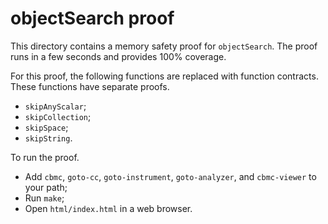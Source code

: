objectSearch proof
==============

This directory contains a memory safety proof for `objectSearch`.
The proof runs in a few seconds and provides 100% coverage.

For this proof, the following functions are replaced with function contracts.
These functions have separate proofs.
* `skipAnyScalar`;
* `skipCollection`;
* `skipSpace`;
* `skipString`.

To run the proof.
* Add `cbmc`, `goto-cc`, `goto-instrument`, `goto-analyzer`, and `cbmc-viewer`
  to your path;
* Run `make`;
* Open `html/index.html` in a web browser.

